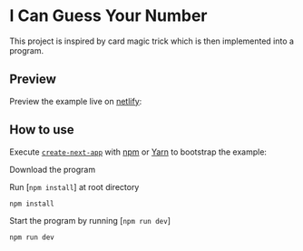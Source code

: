 # I Can Guess Your Number

This project is inspired by card magic trick which is then implemented into a program.

## Preview

Preview the example live on [netlify](https://icanguessyournumber.netlify.app/):

## How to use

Execute [`create-next-app`](https://github.com/vercel/next.js/tree/canary/packages/create-next-app) with [npm](https://docs.npmjs.com/cli/init) or [Yarn](https://yarnpkg.com/lang/en/docs/cli/create/) to bootstrap the example:

Download the program

Run [`npm install`] at root directory

```bash
npm install
```

Start the program by running [`npm run dev`]

```bash
npm run dev
```
